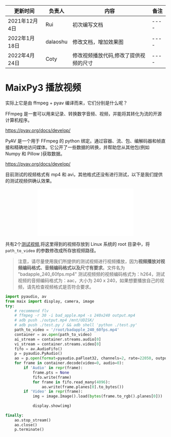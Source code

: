 | 更新时间 | 负责人 | 内容 | 备注 |
| --- | --- | --- | --- |
| 2021年12月4日 | Rui | 初次编写文档 | ---- |
| 2022年1月18日 | dalaoshu | 修改文档，增加效果图 | ---- |
| 2022年4月24日 | Coty | 修改视频播放代码,修改了提供视频的尺寸 | ---- |

# MaixPy3 播放视频

实际上它是由 ffmpeg + pyav 编译而来，它们分别是什么呢？

FFmpeg 是一套可以用来记录、转换数字音频、视频，并能将其转化为流的开源计算机程序。

https://pyav.org/docs/develop/

PyAV 是一个用于 FFmpeg 的 python 绑定。通过容器、流、包、编解码器和帧直接和精确地访问媒体。它公开了一些数据的转换，并帮助您从其他包(例如 Numpy 和 Pillow )获取数据。

https://pyav.org/docs/develop/

目前测试的视频格式有 mp4 和 avi，其他格式还没有进行测试，以下是我们提供的测试视频供确认效果。

<p align="center">
  <iframe src="//player.bilibili.com/player.html?aid=717126108&bvid=BV1dQ4y1f7RN&cid=385731209&page=1" scrolling="no" border="0" frameborder="no" framespacing="0" allowfullscreen="true" style="max-width:640px; max-height:480px;"> </iframe>
</p>

共有2个[测试视频](https://dl.sipeed.com/shareURL/MaixII/MaixII-Dock/example),将这里得到的视频存放到 Linux 系统的 root 目录中，将 `path_to_video` 的参数修改成所存放视频路径。
> 注意，请尽量使用我们所提供的测试视频进行视频播放，因为**视频播放对视频编码格式、音频编码格式以及尺寸有要求**。文件名为 "badapple_240_60fps.mp4" 测试视频频的视频编码格式为：h264，测试视频的音频编码格式为：aac，大小为 240 x 240，如果想要播放自己的视频，请先检查视频格式是否符合要求。

```python
import pyaudio, av
from maix import display, camera, image
try:
    # recommend flv
    # ffmpeg -r 30 -i bad_apple.mp4 -s 240x240 output.mp4
    # adb push ./output.mp4 /mnt/UDISK/
    # adb push ./test.py / && adb shell 'python ./test.py'
    path_to_video = '/root/badapple_240_60fps.mp4'
    container = av.open(path_to_video)
    ai_stream = container.streams.audio[0]
    vi_stream = container.streams.video[0]
    fifo = av.AudioFifo()
    p = pyaudio.PyAudio()
    ao = p.open(format=pyaudio.paFloat32, channels=2, rate=22050, output=True)
    for frame in container.decode(video=0, audio=0):
        if 'Audio' in repr(frame):
            frame.pts = None
            fifo.write(frame)
            for frame in fifo.read_many(4096):
                ao.write(frame.planes[0].to_bytes())
        if 'Video' in repr(frame):
            img = image.Image().load(bytes(frame.to_rgb().planes[0]))
            
            display.show(img)
            
finally:
    ao.stop_stream()
    ao.close()
    p.terminate()
```
